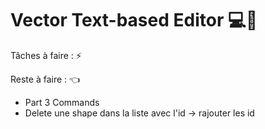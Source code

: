 # Vector Text-based Editor 💻💢

Tâches à faire : ⚡



Reste à faire : 👈

- Part 3 Commands 
- Delete une shape dans la liste avec l'id -> rajouter les id

